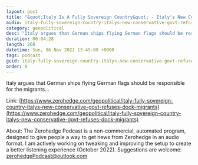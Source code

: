 ```yaml
---
layout: post
title: "&quot;Italy Is A Fully Sovereign Country&quot; - Italy's New Conservative Govt Refuses To Dock Migrants From German NGO Ships"
audio: italy-fully-sovereign-country-italys-new-conservative-govt-refuses-dock-migrants-0
category: geopolitical
desc: "Italy argues that German ships flying German flags should be responsible for the migrants..."
duration: 00:04:28
length: 268
datetime: Sun, 06 Nov 2022 13:45:00 +0000
tags: podcast
guid: italy-fully-sovereign-country-italys-new-conservative-govt-refuses-dock-migrants-0
order: 0
---
```

Italy argues that German ships flying German flags should be responsible for the migrants...

Link: [https://www.zerohedge.com/geopolitical/italy-fully-sovereign-country-italys-new-conservative-govt-refuses-dock-migrants](https://www.zerohedge.com/geopolitical/italy-fully-sovereign-country-italys-new-conservative-govt-refuses-dock-migrants)

About: The Zerohedge Podcast is a non-commercial, automated program, designed to give people a way to get news from Zerohedge in an audio format.  I am actively working on tweaking and improving the setup to create a better listening experience (October 2022).  Suggestions are welcome: [zerohedgePodcast@outlook.com](mailto:zerohedgePodcast@outlook.com)